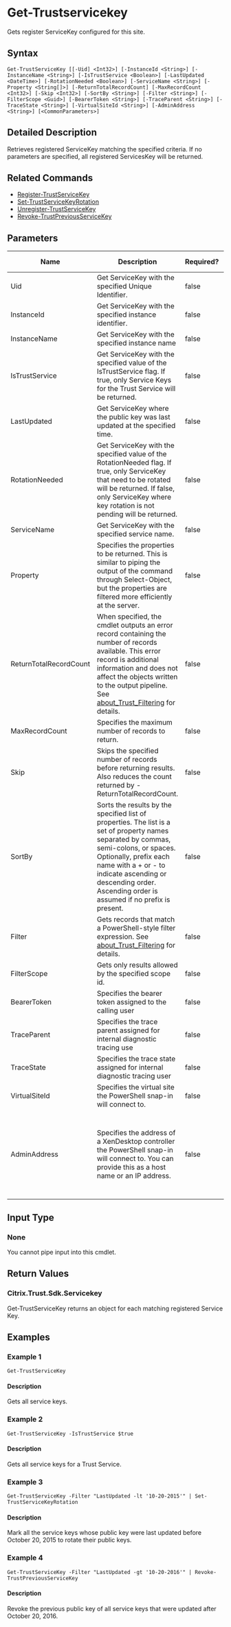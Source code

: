 ﻿
# Get-Trustservicekey
Gets register ServiceKey configured for this site.
## Syntax

```
Get-TrustServiceKey [[-Uid] <Int32>] [-InstanceId <String>] [-InstanceName <String>] [-IsTrustService <Boolean>] [-LastUpdated <DateTime>] [-RotationNeeded <Boolean>] [-ServiceName <String>] [-Property <String[]>] [-ReturnTotalRecordCount] [-MaxRecordCount <Int32>] [-Skip <Int32>] [-SortBy <String>] [-Filter <String>] [-FilterScope <Guid>] [-BearerToken <String>] [-TraceParent <String>] [-TraceState <String>] [-VirtualSiteId <String>] [-AdminAddress <String>] [<CommonParameters>]
```

## Detailed Description
Retrieves registered ServiceKey matching the specified criteria. If no parameters are specified, all registered ServicesKey will be returned.


## Related Commands

* [Register-TrustServiceKey](../Register-TrustServiceKey/)
* [Set-TrustServiceKeyRotation](../Set-TrustServiceKeyRotation/)
* [Unregister-TrustServiceKey](../Unregister-TrustServiceKey/)
* [Revoke-TrustPreviousServiceKey](../Revoke-TrustPreviousServiceKey/)
## Parameters
| Name   | Description | Required? | Pipeline Input | Default Value |
| --- | --- | --- | --- | --- |
| Uid | Get ServiceKey with the specified Unique Identifier. | false | true (ByValue, ByPropertyName) |  |
| InstanceId | Get ServiceKey with the specified instance identifier. | false | false |  |
| InstanceName | Get ServiceKey with the specified instance name | false | false |  |
| IsTrustService | Get ServiceKey with the specified value of the IsTrustService flag. If true, only Service Keys for the Trust Service will be returned. | false | false |  |
| LastUpdated | Get ServiceKey where the public key was last updated at the specified time. | false | false |  |
| RotationNeeded | Get ServiceKey with the specified value of the RotationNeeded flag. If true, only ServiceKey that need to be rotated will be returned. If false, only ServiceKey where key rotation is not pending will be returned. | false | false |  |
| ServiceName | Get ServiceKey with the specified service name. | false | false |  |
| Property | Specifies the properties to be returned. This is similar to piping the output of the command through Select-Object, but the properties are filtered more efficiently at the server. | false | false |  |
| ReturnTotalRecordCount | When specified, the cmdlet outputs an error record containing the number of records available. This error record is additional information and does not affect the objects written to the output pipeline. See [about\_Trust\_Filtering](../about_Trust_Filtering/) for details. | false | false | False |
| MaxRecordCount | Specifies the maximum number of records to return. | false | false | 250 |
| Skip | Skips the specified number of records before returning results. Also reduces the count returned by -ReturnTotalRecordCount. | false | false | 0 |
| SortBy | Sorts the results by the specified list of properties. The list is a set of property names separated by commas, semi-colons, or spaces. Optionally, prefix each name with a + or - to indicate ascending or descending order. Ascending order is assumed if no prefix is present. | false | false | The default sort order is by name or unique identifier. |
| Filter | Gets records that match a PowerShell-style filter expression. See [about\_Trust\_Filtering](../about_Trust_Filtering/) for details. | false | false |  |
| FilterScope | Gets only results allowed by the specified scope id. | false | false |  |
| BearerToken | Specifies the bearer token assigned to the calling user | false | false |  |
| TraceParent | Specifies the trace parent assigned for internal diagnostic tracing use | false | false |  |
| TraceState | Specifies the trace state assigned for internal diagnostic tracing user | false | false |  |
| VirtualSiteId | Specifies the virtual site the PowerShell snap-in will connect to. | false | false |  |
| AdminAddress | Specifies the address of a XenDesktop controller the PowerShell snap-in will connect to. You can provide this as a host name or an IP address. | false | false | Localhost. Once a value is provided by any cmdlet, this value becomes the default. |

## Input Type

### None
You cannot pipe input into this cmdlet.
## Return Values

### Citrix.Trust.Sdk.Servicekey
Get-TrustServiceKey returns an object for each matching registered Service Key.
## Examples

### Example 1

```
Get-TrustServiceKey
```

#### Description
Gets all service keys.
### Example 2

```
Get-TrustServiceKey -IsTrustService $true
```

#### Description
Gets all service keys for a Trust Service.
### Example 3

```
Get-TrustServiceKey -Filter "LastUpdated -lt '10-20-2015'" | Set-TrustServiceKeyRotation
```

#### Description
Mark all the service keys whose public key were last updated before October 20, 2015 to rotate their public keys.
### Example 4

```
Get-TrustServiceKey -Filter "LastUpdated -gt '10-20-2016'" | Revoke-TrustPreviousServiceKey
```

#### Description
Revoke the previous public key of all service keys that were updated after October 20, 2016.
